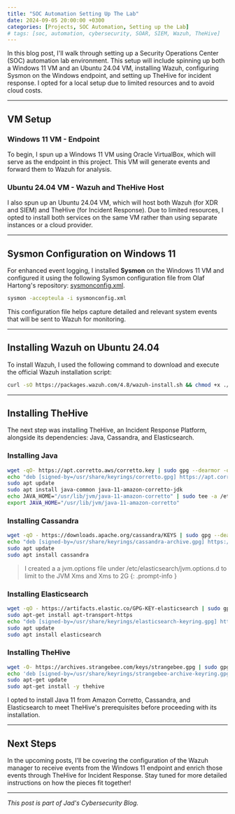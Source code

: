 ```yaml
---
title: "SOC Automation Setting Up The Lab"
date: 2024-09-05 20:00:00 +0300
categories: [Projects, SOC Automation, Setting up the Lab]
# tags: [soc, automation, cybersecurity, SOAR, SIEM, Wazuh, TheHive]
---
```


In this blog post, I'll walk through setting up a Security Operations Center (SOC) automation lab environment. This setup will include spinning up both a Windows 11 VM and an Ubuntu 24.04 VM, installing Wazuh, configuring Sysmon on the Windows endpoint, and setting up TheHive for incident response. I opted for a local setup due to limited resources and to avoid cloud costs.

---

## VM Setup

### Windows 11 VM - Endpoint

To begin, I spun up a Windows 11 VM using Oracle VirtualBox, which will serve as the endpoint in this project. This VM will generate events and forward them to Wazuh for analysis. 

### Ubuntu 24.04 VM - Wazuh and TheHive Host

I also spun up an Ubuntu 24.04 VM, which will host both Wazuh (for XDR and SIEM) and TheHive (for Incident Response). Due to limited resources, I opted to install both services on the same VM rather than using separate instances or a cloud provider.

---

## Sysmon Configuration on Windows 11

For enhanced event logging, I installed **Sysmon** on the Windows 11 VM and configured it using the following Sysmon configuration file from Olaf Hartong's repository: [sysmonconfig.xml](https://github.com/olafhartong/sysmon-modular/blob/master/sysmonconfig.xml).

```bash
sysmon -accepteula -i sysmonconfig.xml
```

This configuration file helps capture detailed and relevant system events that will be sent to Wazuh for monitoring.

---

## Installing Wazuh on Ubuntu 24.04

To install Wazuh, I used the following command to download and execute the official Wazuh installation script:

```bash
curl -sO https://packages.wazuh.com/4.8/wazuh-install.sh && chmod +x ./wazuh-install.sh && sudo ./wazuh-install.sh -a -o -i
```

---

## Installing TheHive

The next step was installing TheHive, an Incident Response Platform, alongside its dependencies: Java, Cassandra, and Elasticsearch.

### Installing Java
```bash
wget -qO- https://apt.corretto.aws/corretto.key | sudo gpg --dearmor -o /usr/share/keyrings/corretto.gpg
echo "deb [signed-by=/usr/share/keyrings/corretto.gpg] https://apt.corretto.aws stable main" | sudo tee -a /etc/apt/sources.list.d/corretto.sources.list
sudo apt update
sudo apt install java-common java-11-amazon-corretto-jdk
echo JAVA_HOME="/usr/lib/jvm/java-11-amazon-corretto" | sudo tee -a /etc/environment
export JAVA_HOME="/usr/lib/jvm/java-11-amazon-corretto"
```

### Installing Cassandra
```bash
wget -qO - https://downloads.apache.org/cassandra/KEYS | sudo gpg --dearmor -o /usr/share/keyrings/cassandra-archive.gpg
echo "deb [signed-by=/usr/share/keyrings/cassandra-archive.gpg] https://debian.cassandra.apache.org 40x main" | sudo tee -a /etc/apt/sources.list.d/cassandra.sources.list
sudo apt update
sudo apt install cassandra
```
> I created a a jvm.options file under /etc/elasticsearch/jvm.options.d to limit to the JVM Xms and Xms to 2G
{: .prompt-info }

### Installing Elasticsearch
```bash
wget -qO - https://artifacts.elastic.co/GPG-KEY-elasticsearch | sudo gpg --dearmor -o /usr/share/keyrings/elasticsearch-keyring.gpg
sudo apt-get install apt-transport-https
echo "deb [signed-by=/usr/share/keyrings/elasticsearch-keyring.gpg] https://artifacts.elastic.co/packages/7.x/apt stable main" | sudo tee /etc/apt/sources.list.d/elastic-7.x.list
sudo apt update
sudo apt install elasticsearch
```

### Installing TheHive
```bash
wget -O- https://archives.strangebee.com/keys/strangebee.gpg | sudo gpg --dearmor -o /usr/share/keyrings/strangebee-archive-keyring.gpg
echo 'deb [signed-by=/usr/share/keyrings/strangebee-archive-keyring.gpg] https://deb.strangebee.com thehive-5.2 main' | sudo tee -a /etc/apt/sources.list.d/strangebee.list
sudo apt-get update
sudo apt-get install -y thehive
```

I opted to install Java 11 from Amazon Corretto, Cassandra, and Elasticsearch to meet TheHive's prerequisites before proceeding with its installation.

---

## Next Steps

In the upcoming posts, I’ll be covering the configuration of the Wazuh manager to receive events from the Windows 11 endpoint and enrich those events through TheHive for Incident Response. Stay tuned for more detailed instructions on how the pieces fit together!

---

_This post is part of Jad's Cybersecurity Blog._
